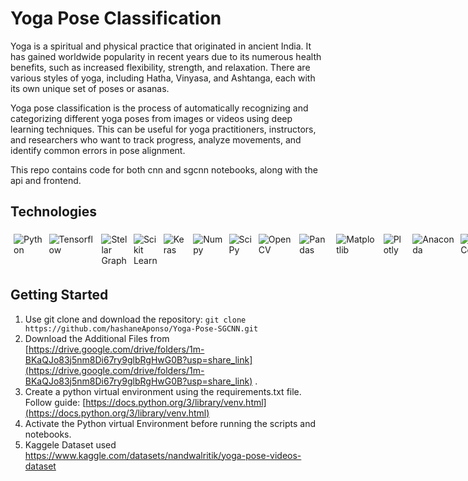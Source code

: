 # Yoga Pose Classification


Yoga is a spiritual and physical practice that originated in ancient India. It has gained worldwide popularity in recent years due to its numerous health benefits, such as increased flexibility, strength, and relaxation. There are various styles of yoga, including Hatha, Vinyasa, and Ashtanga, each with its own unique set of poses or asanas.

Yoga pose classification is the process of automatically recognizing and categorizing different yoga poses from images or videos using deep learning techniques. This can be useful for yoga practitioners, instructors, and researchers who want to track progress, analyze movements, and identify common errors in pose alignment.

This repo contains code for both cnn and sgcnn notebooks, along with the api and frontend.

## Technologies

<div style="display:flex; margin: auto;">

<img style="margin:5px;" src="https://img.shields.io/static/v1?style=for-the-badge&message=Python&color=3776AB&logo=Python&logoColor=FFFFFF&label=" alt="Python">

<img style="margin:5px;" src="https://img.shields.io/badge/TensorFlow-%23FF6F00.svg?style=for-the-badge&logo=TensorFlow&logoColor=white" alt="Tensorflow">

<img style="margin:5px;" src="https://img.shields.io/badge/Stellar%20Graph-59666C?style=for-the-badge&logo=Hibernate&logoColor=white" alt="Stellar Graph">

<img style="margin:5px;" src="https://img.shields.io/badge/scikit--learn-%23F7931E.svg?style=for-the-badge&logo=scikit-learn&logoColor=white" alt="Scikit Learn">

<img style="margin:5px;" src="https://img.shields.io/badge/Keras-%23D00000.svg?style=for-the-badge&logo=Keras&logoColor=white" alt="Keras">

<img style="margin:5px;" src="https://img.shields.io/badge/numpy-%23013243.svg?style=for-the-badge&logo=numpy&logoColor=white" alt="Numpy">

<img style="margin:5px;" src="https://img.shields.io/badge/SciPy-%230C55A5.svg?style=for-the-badge&logo=scipy&logoColor=%white" alt="SciPy">

<img style="margin:5px;" src="https://img.shields.io/badge/opencv-%23white.svg?style=for-the-badge&logo=opencv&logoColor=white" alt="OpenCV">

<img style="margin:5px;" src="https://img.shields.io/badge/pandas-%23150458.svg?style=for-the-badge&logo=pandas&logoColor=white)" alt="Pandas">

<img style="margin:5px;" src="https://img.shields.io/badge/Matplotlib-%23fff1ff.svg?style=for-the-badge&logo=Matplotlib&logoColor=black" alt="Matplotlib">

<img style="margin:5px;" src="https://img.shields.io/badge/Plotly-%233F4F75.svg?style=for-the-badge&logo=plotly&logoColor=white" alt="Plotly">

<img style="margin:5px;" src="https://img.shields.io/badge/Anaconda-%2344A833.svg?style=for-the-badge&logo=anaconda&logoColor=white" alt="Anaconda">

<img style="margin:5px;" src="https://img.shields.io/badge/Visual%20Studio%20Code-0078d7.svg?style=for-the-badge&logo=visual-studio-code&logoColor=white" alt="VS Code">

<img style="margin:5px;" src="https://img.shields.io/badge/nVIDIA-%2376B900.svg?style=for-the-badge&logo=nVIDIA&logoColor=white" alt="Nvidia">

<img style="margin:5px;" src="https://img.shields.io/badge/git-%23F05033.svg?style=for-the-badge&logo=git&logoColor=white" alt="Git">

<img style="margin:5px;" src="https://img.shields.io/badge/github-%23121011.svg?style=for-the-badge&logo=github&logoColor=white" alt="GitHub">

</div>

## Getting Started

1. Use git clone and download the repository: `git clone https://github.com/hashaneAponso/Yoga-Pose-SGCNN.git`
2. Download the Additional Files from [https://drive.google.com/drive/folders/1m-BKaQJo83j5nm8Di67ry9glbRgHwG0B?usp=share_link](https://drive.google.com/drive/folders/1m-BKaQJo83j5nm8Di67ry9glbRgHwG0B?usp=share_link) .
3. Create a python virtual environment using the requirements.txt file. Follow guide: [https://docs.python.org/3/library/venv.html](https://docs.python.org/3/library/venv.html)
4. Activate the Python virtual Environment before running the scripts and notebooks.
5. Kaggele Dataset used https://www.kaggle.com/datasets/nandwalritik/yoga-pose-videos-dataset

